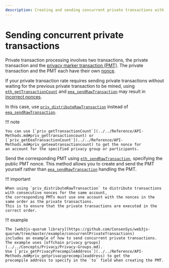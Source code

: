 ```yaml
---
description: Creating and sending concurrent private transactions with Hyperledger Besu
---
```


# Sending concurrent private transactions

Private transaction processing involves two transactions, the private transaction and the
[privacy marker transaction (PMT)](../../Concepts/Privacy/Private-Transaction-Processing.md).
The private transaction and the PMT each have their own [nonce](../../Concepts/Privacy/Private-Transactions.md#nonces).

If your private transaction rate requires sending private transactions without waiting for the previous
private transaction to be mined, using [`eth_getTransactionCount`](../../Reference/API-Methods.md#eth_gettransactioncount)
and [`eea_sendRawTransaction`](../../Reference/API-Methods.md#eea_sendrawtransaction) may result in
[incorrect nonces](../../Concepts/Privacy/Private-Transactions.md#private-nonce-management).

In this case, use [`priv_distributeRawTransaction`](Creating-Sending-Private-Transactions.md#priv_distributerawtransaction)
instead of [`eea_sendRawTransaction`](../../Reference/API-Methods.md#eea_sendrawtransaction).

!!! note

    You can use [`priv_getTransactionCount`](../../Reference/API-Methods.md#priv_gettransactioncount) or
    [`priv_getEeaTransactionCount`](../../Reference/API-Methods.md#priv_geteeatransactioncount) to get the nonce for
    an account for the specified privacy group or participants.

Send the corresponding PMT using [`eth_sendRawTransaction`](../../Reference/API-Methods.md#eth_sendrawtransaction),
specifying the public PMT nonce.
This method allows you to create and send the PMT yourself rather than
[`eea_sendRawTransaction`](../../Reference/API-Methods.md#eea_sendrawtransaction) handling the PMT.

!!! important

    When using `priv_distributeRawTransaction` to distribute transactions with consecutive nonces for the same account,
    the corresponding PMTs must use one account with the nonces in the same order as the private transactions.
    This is to ensure that the private transactions are executed in the correct order.

!!! example

    The [web3js-quorum library](https://github.com/ConsenSys/web3js-quorum/tree/master/example/concurrentPrivateTransactions)
    includes an example of how to send concurrent private transactions.
    The example uses [offchain privacy groups](../../Concepts/Privacy/Privacy-Groups.md).
    Use [`priv_getPrivacyPrecompileAddress`](../../Reference/API-Methods.md#priv_getprivacyprecompileaddress) to get the
    precompile address to specify in the `to` field when creating the PMT.
